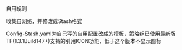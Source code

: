 自用规则

收集自网络，并修改成Stash格式

Config-Stash.yaml为自己写的自用配置改成的模板，策略组已使用最新版TF(1.3.1Build147+)支持的引用ICON功能，低于这个版本不显示图标
